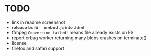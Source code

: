 # TODO

- link in readme screenshot
- release build + embed .js into .html
- ffmpeg `Conversion failed!` means file already exists on FS
- report crbug worker returning many blobs crashes on terminate()
- license
- firefox and safari support